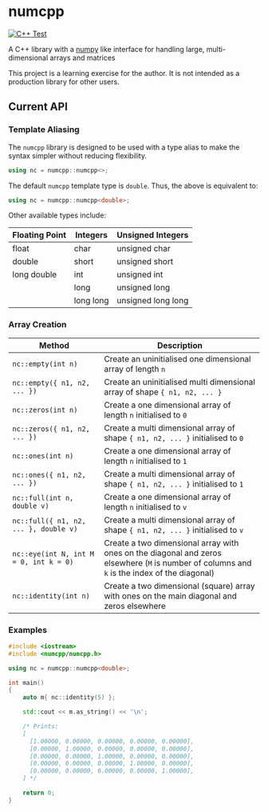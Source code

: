 # numcpp

[![C++ Test](https://github.com/AndrewCarterUK/numcpp/workflows/C++%20Test/badge.svg)](https://github.com/AndrewCarterUK/numcpp/actions?query=workflow%3A%22C%2B%2B+Test%22+branch%3Amaster)

A C++ library with a [numpy](https://numpy.org/) like interface for handling large, multi-dimensional arrays and matrices

This project is a learning exercise for the author. It is not intended as a production library for other users.

## Current API

### Template Aliasing

The `numcpp` library is designed to be used with a type alias to make the syntax simpler without reducing flexibility.

```cpp
using nc = numcpp::numcpp<>;
```

The default `numcpp` template type is `double`. Thus, the above is equivalent to:

```cpp
using nc = numcpp::numcpp<double>;
```

Other available types include:

| Floating Point | Integers | Unsigned Integers |
| - | - | - |
| float | char | unsigned char |
| double | short | unsigned short |
| long double | int | unsigned int |
| | long | unsigned long |
| | long long | unsigned long long |


### Array Creation

| Method | Description |
| - | - |
| `nc::empty(int n)` | Create an uninitialised one dimensional array of length `n` |
| `nc::empty({ n1, n2, ... })` | Create an uninitialised multi dimensional array of shape `{ n1, n2, ... }` |
| `nc::zeros(int n)` | Create a one dimensional array of length `n` initialised to `0` |
| `nc::zeros({ n1, n2, ... })` | Create a multi dimensional array of shape `{ n1, n2, ... }` initialised to `0` |
| `nc::ones(int n)` | Create a one dimensional array of length `n` initialised to `1` |
| `nc::ones({ n1, n2, ... })` | Create a multi dimensional array of shape `{ n1, n2, ... }` initialised to `1` |
| `nc::full(int n, double v)` | Create a one dimensional array of length `n` initialised to `v` |
| `nc::full({ n1, n2, ... }, double v)` | Create a multi dimensional array of shape `{ n1, n2, ... }` initialised to `v` |
| `nc::eye(int N, int M = 0, int k = 0)` | Create a two dimensional array with ones on the diagonal and zeros elsewhere (`M` is number of columns and `k` is the index of the diagonal) |
| `nc::identity(int n)` | Create a two dimensional (square) array with ones on the main diagonal and zeros elsewhere |

### Examples

```cpp
#include <iostream>
#include <numcpp/numcpp.h>

using nc = numcpp::numcpp<double>;

int main()
{
    auto m{ nc::identity(5) };

    std::cout << m.as_string() << '\n';

    /* Prints:
    [
      [1.00000, 0.00000, 0.00000, 0.00000, 0.00000], 
      [0.00000, 1.00000, 0.00000, 0.00000, 0.00000], 
      [0.00000, 0.00000, 1.00000, 0.00000, 0.00000], 
      [0.00000, 0.00000, 0.00000, 1.00000, 0.00000], 
      [0.00000, 0.00000, 0.00000, 0.00000, 1.00000], 
    ] */

    return 0;
}
```